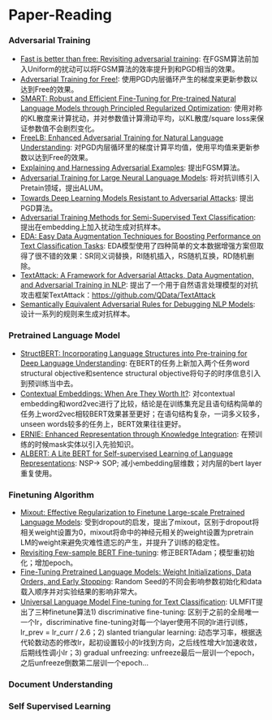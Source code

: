 # Paper-Reading


### Adversarial Training
* [Fast is better than free: Revisiting adversarial training](https://arxiv.org/abs/2001.03994): 在FGSM算法前加入Uniform的扰动可以将FGSM算法的效率提升到和PGD相当的效果。
* [Adversarial Training for Free!](https://arxiv.org/abs/1904.12843): 使用PGD内层循环产生的梯度来更新参数以达到Free的效果。
* [SMART: Robust and Efficient Fine-Tuning for Pre-trained Natural Language Models through Principled Regularized Optimization](https://arxiv.org/abs/1911.03437): 使用对称的KL散度来计算扰动，并对参数值计算滑动平均，以KL散度/square loss来保证参数值不会剧烈变化。
* [FreeLB: Enhanced Adversarial Training for Natural Language Understanding](https://arxiv.org/abs/1909.11764): 对PGD内层循环里的梯度计算平均值，使用平均值来更新参数以达到Free的效果。
* [Explaining and Harnessing Adversarial Examples](https://arxiv.org/abs/1412.6572): 提出FGSM算法。
* [Adversarial Training for Large Neural Language Models](https://arxiv.org/abs/2004.08994): 将对抗训练引入Pretain领域，提出ALUM。
* [Towards Deep Learning Models Resistant to Adversarial Attacks](https://arxiv.org/abs/1706.06083): 提出PGD算法。
* [Adversarial Training Methods for Semi-Supervised Text Classification](https://arxiv.org/abs/1605.07725): 提出在embedding上加入扰动生成对抗样本。
* [EDA: Easy Data Augmentation Techniques for Boosting Performance on Text Classification Tasks](https://arxiv.org/abs/1901.11196): EDA模型使用了四种简单的文本数据增强方案但取得了很不错的效果：SR同义词替换，RI随机插入，RS随机互换，RD随机删除。
* [TextAttack: A Framework for Adversarial Attacks, Data Augmentation, and Adversarial Training in NLP](https://arxiv.org/abs/2005.05909): 提出了一个用于自然语言处理模型的对抗攻击框架TextAttack：https://github.com/QData/TextAttack
* [Semantically Equivalent Adversarial Rules for Debugging NLP Models](https://www.aclweb.org/anthology/P18-1079/): 设计一系列的规则来生成对抗样本。


### Pretrained Language Model
* [StructBERT: Incorporating Language Structures into Pre-training for Deep Language Understanding](https://arxiv.org/abs/1908.04577): 在BERT的任务上新加入两个任务word structural objective和sentence structural objective将句子的时序信息引入到预训练当中去。
* [Contextual Embeddings: When Are They Worth It?](https://arxiv.org/abs/2005.09117): 对contextual embedding和word2vec进行了比较，结论是在训练集充足且语句结构简单的任务上word2vec相较BERT效果甚至更好；在语句结构复杂，一词多义较多，unseen words较多的任务上，BERT效果往往更好。
* [ERNIE: Enhanced Representation through Knowledge Integration](https://arxiv.org/abs/1904.09223): 在预训练的时候mask实体以引入先验知识。
* [ALBERT: A Lite BERT for Self-supervised Learning of Language Representations](https://arxiv.org/abs/1909.11942): NSP-> SOP; 减小embedding层维数；对内层的bert layer重复使用。

### Finetuning Algorithm
* [Mixout: Effective Regularization to Finetune Large-scale Pretrained Language Models](https://arxiv.org/abs/1909.11299): 受到dropout的启发，提出了mixout，区别于dropout将相关weight设置为0，mixout将命中的神经元相关的weight设置为pretrain LM的weight来避免灾难性遗忘的产生，并提升了训练的稳定性。
* [Revisiting Few-sample BERT Fine-tuning](https://arxiv.org/abs/2006.05987): 修正BERTAdam；模型重初始化；增加epoch。
* [Fine-Tuning Pretrained Language Models: Weight Initializations, Data Orders, and Early Stopping](https://arxiv.org/abs/2002.06305): Random Seed的不同会影响参数初始化和data载入顺序并对实验结果的影响非常大。
* [Universal Language Model Fine-tuning for Text Classification](https://arxiv.org/abs/1801.06146): ULMFIT提出了三种finetune算法1) discriminative fine-tuning: 区别于之前的全局唯一一个lr，discriminative fine-tuning对每一个layer使用不同的lr进行训练，lr_prev = lr_curr / 2.6；2) slanted triangular learning: 动态学习率，根据迭代轮数动态的修改lr，起初设置较小的lr找到方向，之后线性增大lr加速收敛，后期线性调小lr；3) gradual unfreezing: unfreeze最后一层训一个epoch，之后unfreeze倒数第二层训一个epoch...


### Document Understanding


### Self Supervised Learning

